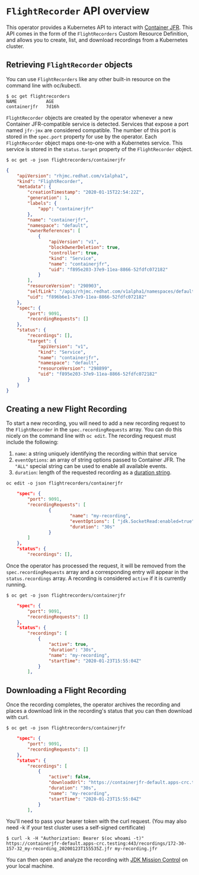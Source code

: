 # `FlightRecorder` API overview

This operator provides a Kubernetes API to interact with [Container JFR](https://github.com/rh-jmc-team/container-jfr).
This API comes in the form of the `FlightRecorders` Custom Resource Definition, and allows you to create, list, and download recordings from a Kubernetes cluster.

## Retrieving `FlightRecorder` objects
You can use `FlightRecorders` like any other built-in resource on the command line with oc/kubectl.

```shell
$ oc get flightrecorders
NAME           AGE
containerjfr   7d16h
```

`FlightRecorder` objects are created by the operator whenever a new Container JFR-compatible service is detected.
Services that expose a port named `jfr-jmx` are considered compatible. The number of this port is stored in the `spec.port` property for use by the operator. Each `FlightRecorder` object maps one-to-one with a Kubernetes service. This service is stored in the `status.target` property of the `FlightRecorder` object.

```shell
$ oc get -o json flightrecorders/containerjfr
```
```json
{
    "apiVersion": "rhjmc.redhat.com/v1alpha1",
    "kind": "FlightRecorder",
    "metadata": {
        "creationTimestamp": "2020-01-15T22:54:22Z",
        "generation": 1,
        "labels": {
            "app": "containerjfr"
        },
        "name": "containerjfr",
        "namespace": "default",
        "ownerReferences": [
            {
                "apiVersion": "v1",
                "blockOwnerDeletion": true,
                "controller": true,
                "kind": "Service",
                "name": "containerjfr",
                "uid": "f895e203-37e9-11ea-8866-52fdfc072182"
            }
        ],
        "resourceVersion": "298903",
        "selfLink": "/apis/rhjmc.redhat.com/v1alpha1/namespaces/default/flightrecorders/containerjfr",
        "uid": "f896b6e1-37e9-11ea-8866-52fdfc072182"
    },
    "spec": {
        "port": 9091,
        "recordingRequests": []
    },
    "status": {
        "recordings": [],
        "target": {
            "apiVersion": "v1",
            "kind": "Service",
            "name": "containerjfr",
            "namespace": "default",
            "resourceVersion": "298899",
            "uid": "f895e203-37e9-11ea-8866-52fdfc072182"
        }
    }
}
```

## Creating a new Flight Recording

To start a new recording, you will need to add a new recording request to the `FlightRecorder` in the `spec.recordingRequests` array. You can do this nicely on the command line with `oc edit`. The recording request must include the following:

1. `name`: a string uniquely identifying the recording within that service
2. `eventOptions`: an array of string options passed to Container JFR. The `"ALL"` special string can be used to enable all available events.
3. `duration`: length of the requested recording as a [duration string](https://golang.org/pkg/time/#ParseDuration).

```shell
oc edit -o json flightrecorders/containerjfr
```
```json
    "spec": {
        "port": 9091,
        "recordingRequests": [
                {
                        "name": "my-recording",
                        "eventOptions": [ "jdk.SocketRead:enabled=true", "jdk.SocketWrite:enabled=true" ],
                        "duration": "30s"
                }
        ]
    },
    "status": {
        "recordings": [],
```

Once the operator has processed the request, it will be removed from the `spec.recordingRequests` array and a corresponding entry will appear in the `status.recordings` array. A recording is considered `active` if it is currently running.

```shell
$ oc get -o json flightrecorders/containerjfr
```
```json
    "spec": {
        "port": 9091,
        "recordingRequests": []
    },
    "status": {
        "recordings": [
            {
                "active": true,
                "duration": "30s",
                "name": "my-recording",
                "startTime": "2020-01-23T15:55:04Z"
            }
        ],
```

## Downloading a Flight Recording

Once the recording completes, the operator archives the recording and places a download link in the recording's status that you can then download with curl.

```shell
$ oc get -o json flightrecorders/containerjfr
```
```json
    "spec": {
        "port": 9091,
        "recordingRequests": []
    },
    "status": {
        "recordings": [
            {
                "active": false,
                "downloadUrl": "https://containerjfr-default.apps-crc.testing:443/recordings/172-30-157-32_my-recording_20200123T155535Z.jfr",
                "duration": "30s",
                "name": "my-recording",
                "startTime": "2020-01-23T15:55:04Z"
            }
        ],
```

You'll need to pass your bearer token with the curl request. (You may also need -k if your test cluster uses a self-signed certificate)
```shell
$ curl -k -H "Authorization: Bearer $(oc whoami -t)" https://containerjfr-default.apps-crc.testing:443/recordings/172-30-157-32_my-recording_20200123T155535Z.jfr my-recording.jfr
```

You can then open and analyze the recording with [JDK Mission Control](https://github.com/openjdk/jmc/) on your local machine.
